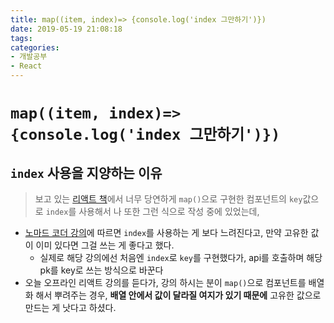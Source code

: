 ```yaml
---
title: map((item, index)=> {console.log('index 그만하기')})
date: 2019-05-19 21:08:18
tags:
categories:
- 개발공부
- React
---
```


# `map((item, index)=> {console.log('index 그만하기')})`

## `index` 사용을 지양하는 이유

> 보고 있는 [리액트 책](https://book.naver.com/bookdb/book_detail.nhn?bid=13799583)에서 너무 당연하게 `map()`으로 구현한 컴포넌트의 `key`값으로 `index`를 사용해서 나 또한 그런 식으로 작성 중에 있었는데,

- [노마드 코더 강의](https://academy.nomadcoders.co/courses/216871/lectures/3368672)에 따르면 `index`를 사용하는 게 보다 느려진다고, 만약 고유한 값이 이미 있다면 그걸 쓰는 게 좋다고 했다.
  - 실제로 해당 강의에선 처음엔 `index`로 `key`를 구현했다가, api를 호출하며 해당 pk를 key로 쓰는 방식으로 바꾼다
- 오늘 오프라인 리액트 강의를 듣다가, 강의 하시는 분이 `map()`으로 컴포넌트를 배열화 해서 뿌려주는 경우, **배열 안에서 값이 달라질 여지가 있기 때문에** 고유한 값으로 만드는 게 낫다고 하셨다.